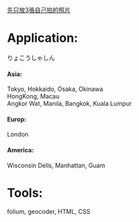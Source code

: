 [先只放3張自己拍的照片](https://maxchencmc.github.io/folium_map/)

# Application:
りょこうしゃしん

#### Asia:
Tokyo, Hokkaido, Osaka, Okinawa <br>
HongKong, Macau <br>
Angkor Wat, Manila, Bangkok, Kuala Lumpur

#### Europ:
London

#### America:
Wisconsin Dells, Manhattan, Guam


# Tools:
folium, geocoder, HTML, CSS
